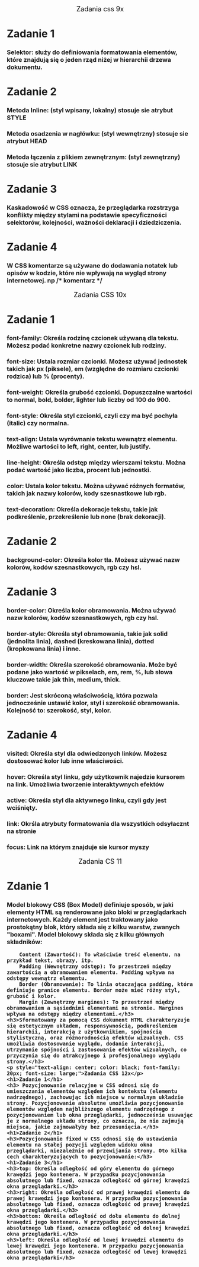 <!DOCTYPE html> 
<html lang="pl">
<head>
    <title>Zadania</title>
    <link rel="stylesheet" href="css.css"> 
</head>
<body>
    <p style="text-align: center; color:rgb(0, 0, 0); font-family: 20px; font-size: large;">
    Zadania css 9x</p>
    <h1>Zadanie 1 </h1>
    <h3>Selektor: służy do definiowania formatowania elementów, które znajdują się o jeden rząd niżej w hierarchii drzewa dokumentu.</h2> 
    <h1>Zadanie 2 </h1>
    <h3>Metoda Inline: (styl wpisany, lokalny) stosuje sie atrybut STYLE</h3>
    <h3>Metoda osadzenia w nagłówku: (styl wewnętrzny) stosuje sie atrybut HEAD</h3>
    <h3>Metoda łączenia z plikiem zewnętrznym: (styl zewnętrzny) stosuje sie atrybut LINK</h3>
    <h1>Zadanie 3 </h1>
    <h3>Kaskadowość w CSS oznacza, że przeglądarka rozstrzyga konflikty między stylami na podstawie specyficzności selektorów, kolejności, ważności deklaracji i dziedziczenia.</h3>
    <h1>Zadanie 4 </h1>  
    <h3>W CSS komentarze są używane do dodawania notatek lub opisów w kodzie, które nie wpływają na wygląd strony internetowej. np /* komentarz */ </h3>
    <p style="text-align: center; color: black; font-family: 20px; font-size: large;">
    Zadania CSS 10x</p>
    <h1>Zadanie 1 </h1>
    <h3>font-family: Określa rodzinę czcionek używaną dla tekstu. Możesz podać konkretne nazwy czcionek lub rodziny.</h3>      
    <h3>font-size: Ustala rozmiar czcionki. Możesz używać jednostek takich jak px (piksele), em (względne do rozmiaru czcionki rodzica) lub % (procenty).</h3>
    <h3>font-weight: Określa grubość czcionki. Dopuszczalne wartości to normal, bold, bolder, lighter lub liczby od 100 do 900.</h3>  
    <h3>font-style: Określa styl czcionki, czyli czy ma być pochyła (italic) czy normalna.</h3>      
    <h3>text-align: Ustala wyrównanie tekstu wewnątrz elementu. Możliwe wartości to left, right, center, lub justify.</h3>      
    <h3>line-height: Określa odstęp między wierszami tekstu. Można podać wartość jako liczba, procent lub jednostki.</h3>     
    <h3>color: Ustala kolor tekstu. Można używać różnych formatów, takich jak nazwy kolorów, kody szesnastkowe lub rgb.</h3>      
    <h3>text-decoration: Określa dekoracje tekstu, takie jak podkreślenie, przekreślenie lub none (brak dekoracji).</h3>  
    <h1>Zadanie 2</h1>
    <h3>background-color: Określa kolor tła. Możesz używać nazw kolorów, kodów szesnastkowych, rgb czy hsl.</h3>
    <h1>Zadanie 3</h1>
    <h3>border-color: Określa kolor obramowania. Można używać nazw kolorów, kodów szesnastkowych, rgb czy hsl.</h3>
    <h3>border-style: Określa styl obramowania, takie jak solid (jednolita linia), dashed (kreskowana linia), dotted (kropkowana linia) i inne.</h3>
    <h3>border-width: Określa szerokość obramowania. Może być podane jako wartość w pikselach, em, rem, %, lub słowa kluczowe takie jak thin, medium, thick.</h3>
    <h3>border: Jest skróconą właściwością, która pozwala jednocześnie ustawić kolor, styl i szerokość obramowania. Kolejność to: szerokość, styl, kolor.</h3>
    <h1>Zadanie 4</h1>
    <h3>visited: Określa styl dla odwiedzonych linków. Możesz dostosować kolor lub inne właściwości.</h3>
    <h3>hover: Określa styl linku, gdy użytkownik najedzie kursorem na link. Umożliwia tworzenie interaktywnych efektów</h3>
    <h3>active: Określa styl dla aktywnego linku, czyli gdy jest wciśnięty.</h3>
    <h3>link: Okrśla atrybuty formatowania dla wszystkich odsyłacznt na stronie</h3>
    <h3>focus: Link na którym znajduje sie kursor myszy</h3>
    <p style="text-align: center; color: black; font-family: 20px;font-size: large;">Zadania CS 11</p>
    <h1>Zdanie 1</h1>
    <h3>Model blokowy CSS (Box Model) definiuje sposób, w jaki elementy HTML są renderowane jako bloki w przeglądarkach internetowych. Każdy element jest traktowany jako prostokątny blok, który składa się z kilku warstw, zwanych "boxami". Model blokowy składa się z kilku głównych składników:

        Content (Zawartość): To właściwie treść elementu, na przykład tekst, obrazy, itp.
        Padding (Wewnętrzny odstęp): To przestrzeń między zawartością a obramowaniem elementu. Padding wpływa na odstępy wewnątrz elementu.
        Border (Obramowanie): To linia otaczająca padding, która definiuje granice elementu. Border może mieć różny styl, grubość i kolor.
        Margin (Zewnętrzny margines): To przestrzeń między obramowaniem a sąsiednimi elementami na stronie. Margines wpływa na odstępy między elementami.</h3>
    <h3>Sformatowany za pomocą CSS dokument HTML charakteryzuje się estetycznym układem, responsywnością, podkreśleniem hierarchii, interakcją z użytkownikiem, spójnością stylistyczną, oraz różnorodnością efektów wizualnych. CSS umożliwia dostosowanie wyglądu, dodanie interakcji, utrzymanie spójności i zastosowanie efektów wizualnych, co przyczynia się do atrakcyjnego i profesjonalnego wyglądu strony.</h3>
    <p style="text-align: center; color: black; font-family: 20px; font-size: large;">Zadania CSS 12x</p>
    <h1>Zadanie 1</h1>
    <h3> Pozycjonowanie relacyjne w CSS odnosi się do umieszczania elementów względem ich kontekstu (elementu nadrzędnego), zachowując ich miejsce w normalnym układzie strony. Pozycjonowanie absolutne umożliwia pozycjonowanie elementów względem najbliższego elementu nadrzędnego z pozycjonowaniem lub okna przeglądarki, jednocześnie usuwając je z normalnego układu strony, co oznacza, że nie zajmują miejsca, jakie zajmowałyby bez przesunięcia.</h3>
    <h1>Zadanie 2</h1>
    <h3>Pozycjonowanie fixed w CSS odnosi się do ustawienia elementu na stałej pozycji względem widoku okna przeglądarki, niezależnie od przewijania strony. Oto kilka cech charakteryzujących to pozycjonowanie:</h3>
    <h1>Zadanie 3</h1>
    <h3>top: Określa odległość od góry elementu do górnego krawędzi jego kontenera. W przypadku pozycjonowania absolutnego lub fixed, oznacza odległość od górnej krawędzi okna przeglądarki.</h3>
    <h3>right: Określa odległość od prawej krawędzi elementu do prawej krawędzi jego kontenera. W przypadku pozycjonowania absolutnego lub fixed, oznacza odległość od prawej krawędzi okna przeglądarki.</h3>
    <h3>bottom: Określa odległość od dołu elementu do dolnej krawędzi jego kontenera. W przypadku pozycjonowania absolutnego lub fixed, oznacza odległość od dolnej krawędzi okna przeglądarki.</h3>
    <h3>left: Określa odległość od lewej krawędzi elementu do lewej krawędzi jego kontenera. W przypadku pozycjonowania absolutnego lub fixed, oznacza odległość od lewej krawędzi okna przeglądarki</h3>

</body>
</html>
